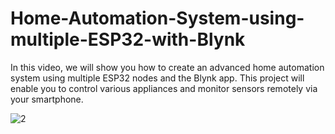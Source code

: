 # Home-Automation-System-using-multiple-ESP32-with-Blynk
In this video, we will show you how to create an advanced home automation system using multiple ESP32 nodes and the Blynk app. This project will enable you to control various appliances and monitor sensors remotely via your smartphone.


![2](https://github.com/user-attachments/assets/cdd8059f-6245-44e5-b9a0-3ecf6fa15b7b)
